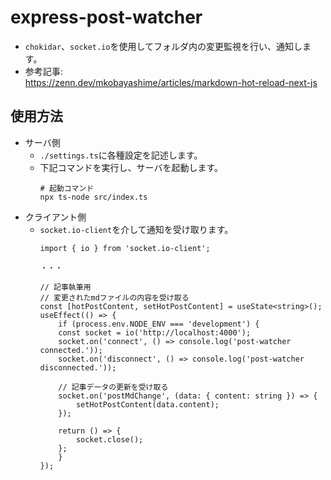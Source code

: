 # express-post-watcher
* `chokidar`、`socket.io`を使用してフォルダ内の変更監視を行い、通知します。
* 参考記事: </br> https://zenn.dev/mkobayashime/articles/markdown-hot-reload-next-js

## 使用方法
* サーバ側
    * `./settings.ts`に各種設定を記述します。
    * 下記コマンドを実行し、サーバを起動します。
        ```
        # 起動コマンド
        npx ts-node src/index.ts
        ```
* クライアント側
    * `socket.io-client`を介して通知を受け取ります。
        ```
        import { io } from 'socket.io-client';

        ・・・

        // 記事執筆用
        // 変更されたmdファイルの内容を受け取る
        const [hotPostContent, setHotPostContent] = useState<string>();
        useEffect(() => {
            if (process.env.NODE_ENV === 'development') {
            const socket = io('http://localhost:4000');
            socket.on('connect', () => console.log('post-watcher connected.'));
            socket.on('disconnect', () => console.log('post-watcher disconnected.'));

            // 記事データの更新を受け取る
            socket.on('postMdChange', (data: { content: string }) => {
                setHotPostContent(data.content);
            });

            return () => {
                socket.close();
            };
            }
        });
        ```
